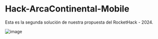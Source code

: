 # Hack-ArcaContinental-Mobile

Esta es la segunda solución de nuestra propuesta del RocketHack - 2024.

![image](https://github.com/rpribau/Hack-ArcaContinental-Mobile/assets/106797059/59034deb-502a-4899-b3c3-a07a790b1c86)
